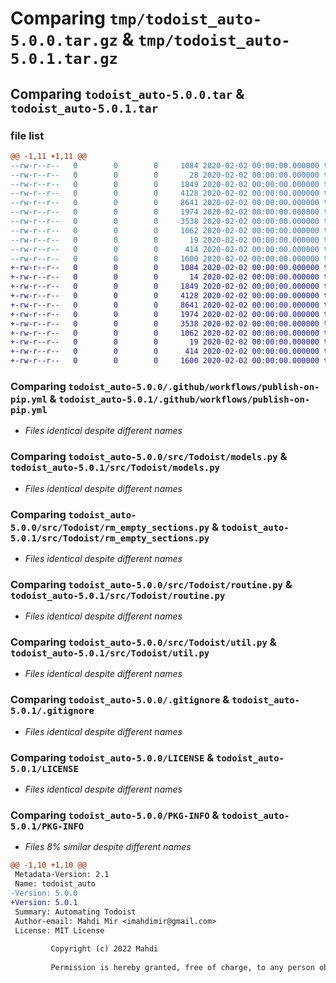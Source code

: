 # Comparing `tmp/todoist_auto-5.0.0.tar.gz` & `tmp/todoist_auto-5.0.1.tar.gz`

## Comparing `todoist_auto-5.0.0.tar` & `todoist_auto-5.0.1.tar`

### file list

```diff
@@ -1,11 +1,11 @@
--rw-r--r--   0        0        0     1084 2020-02-02 00:00:00.000000 todoist_auto-5.0.0/.github/workflows/publish-on-pip.yml
--rw-r--r--   0        0        0       28 2020-02-02 00:00:00.000000 todoist_auto-5.0.0/src/Todoist/__init__.py
--rw-r--r--   0        0        0     1849 2020-02-02 00:00:00.000000 todoist_auto-5.0.0/src/Todoist/models.py
--rw-r--r--   0        0        0     4128 2020-02-02 00:00:00.000000 todoist_auto-5.0.0/src/Todoist/rm_empty_sections.py
--rw-r--r--   0        0        0     8641 2020-02-02 00:00:00.000000 todoist_auto-5.0.0/src/Todoist/routine.py
--rw-r--r--   0        0        0     1974 2020-02-02 00:00:00.000000 todoist_auto-5.0.0/src/Todoist/util.py
--rw-r--r--   0        0        0     3538 2020-02-02 00:00:00.000000 todoist_auto-5.0.0/.gitignore
--rw-r--r--   0        0        0     1062 2020-02-02 00:00:00.000000 todoist_auto-5.0.0/LICENSE
--rw-r--r--   0        0        0       19 2020-02-02 00:00:00.000000 todoist_auto-5.0.0/README.md
--rw-r--r--   0        0        0      414 2020-02-02 00:00:00.000000 todoist_auto-5.0.0/pyproject.toml
--rw-r--r--   0        0        0     1600 2020-02-02 00:00:00.000000 todoist_auto-5.0.0/PKG-INFO
+-rw-r--r--   0        0        0     1084 2020-02-02 00:00:00.000000 todoist_auto-5.0.1/.github/workflows/publish-on-pip.yml
+-rw-r--r--   0        0        0       14 2020-02-02 00:00:00.000000 todoist_auto-5.0.1/src/Todoist/__init__.py
+-rw-r--r--   0        0        0     1849 2020-02-02 00:00:00.000000 todoist_auto-5.0.1/src/Todoist/models.py
+-rw-r--r--   0        0        0     4128 2020-02-02 00:00:00.000000 todoist_auto-5.0.1/src/Todoist/rm_empty_sections.py
+-rw-r--r--   0        0        0     8641 2020-02-02 00:00:00.000000 todoist_auto-5.0.1/src/Todoist/routine.py
+-rw-r--r--   0        0        0     1974 2020-02-02 00:00:00.000000 todoist_auto-5.0.1/src/Todoist/util.py
+-rw-r--r--   0        0        0     3538 2020-02-02 00:00:00.000000 todoist_auto-5.0.1/.gitignore
+-rw-r--r--   0        0        0     1062 2020-02-02 00:00:00.000000 todoist_auto-5.0.1/LICENSE
+-rw-r--r--   0        0        0       19 2020-02-02 00:00:00.000000 todoist_auto-5.0.1/README.md
+-rw-r--r--   0        0        0      414 2020-02-02 00:00:00.000000 todoist_auto-5.0.1/pyproject.toml
+-rw-r--r--   0        0        0     1600 2020-02-02 00:00:00.000000 todoist_auto-5.0.1/PKG-INFO
```

### Comparing `todoist_auto-5.0.0/.github/workflows/publish-on-pip.yml` & `todoist_auto-5.0.1/.github/workflows/publish-on-pip.yml`

 * *Files identical despite different names*

### Comparing `todoist_auto-5.0.0/src/Todoist/models.py` & `todoist_auto-5.0.1/src/Todoist/models.py`

 * *Files identical despite different names*

### Comparing `todoist_auto-5.0.0/src/Todoist/rm_empty_sections.py` & `todoist_auto-5.0.1/src/Todoist/rm_empty_sections.py`

 * *Files identical despite different names*

### Comparing `todoist_auto-5.0.0/src/Todoist/routine.py` & `todoist_auto-5.0.1/src/Todoist/routine.py`

 * *Files identical despite different names*

### Comparing `todoist_auto-5.0.0/src/Todoist/util.py` & `todoist_auto-5.0.1/src/Todoist/util.py`

 * *Files identical despite different names*

### Comparing `todoist_auto-5.0.0/.gitignore` & `todoist_auto-5.0.1/.gitignore`

 * *Files identical despite different names*

### Comparing `todoist_auto-5.0.0/LICENSE` & `todoist_auto-5.0.1/LICENSE`

 * *Files identical despite different names*

### Comparing `todoist_auto-5.0.0/PKG-INFO` & `todoist_auto-5.0.1/PKG-INFO`

 * *Files 8% similar despite different names*

```diff
@@ -1,10 +1,10 @@
 Metadata-Version: 2.1
 Name: todoist_auto
-Version: 5.0.0
+Version: 5.0.1
 Summary: Automating Todoist
 Author-email: Mahdi Mir <imahdimir@gmail.com>
 License: MIT License
         
         Copyright (c) 2022 Mahdi
         
         Permission is hereby granted, free of charge, to any person obtaining a copy
```

